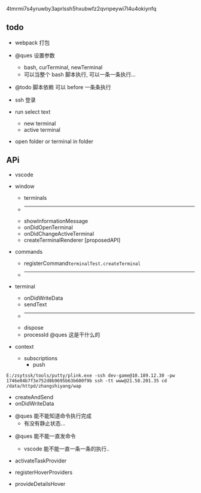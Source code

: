 4tmrmi7s4yruwby3aprlssh5hxubwfz2qvnpeywi7l4u4okiynfq

## todo

- webpack 打包

- @ques 设置参数

  - bash, curTerminal, newTerminal
  - 可以当整个 bash 脚本执行, 可以一条一条执行...

- @todo 脚本依赖 可以 before 一条条执行

- ssh 登录

- run select text

  - new terminal
  - active terminal

- open folder or terminal in folder

## APi

- vscode
- window

  - terminals
  - ***
  - showInformationMessage
  - onDidOpenTerminal
  - onDidChangeActiveTerminal
  - createTerminalRenderer [proposedAPI]

- commands

  - registerCommand`terminalTest.createTerminal`
  - ***

- terminal

  - onDidWriteData
  - sendText
  - ***
  - dispose
  - processId @ques 这是干什么的

- context
  - subscriptions
    - push

`E:/zsytssk/tools/putty/plink.exe -ssh dev-game@10.189.12.30 -pw 1746e04b7f3e752d8b9695b63b600f9b ssh -tt www@21.58.201.35 cd /data/httpd/zhangshiyang/wap`

- createAndSend
- onDidWriteData

* @ques 能不能知道命令执行完成
  - 有没有静止状态...

- @ques 能不能一直发命令

  - vscode 能不能一直一条一条的执行..

- activateTaskProvider

- registerHoverProviders
- provideDetailsHover

